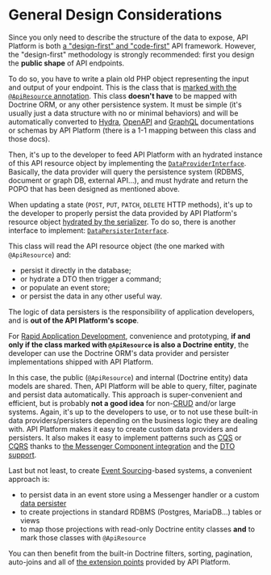 # General Design Considerations

Since you only need to describe the structure of the data to expose, API Platform is both [a "design-first" and "code-first"](https://swagger.io/blog/api-design/design-first-or-code-first-api-development/)
API framework. However, the "design-first" methodology is strongly recommended: first you design the **public shape** of
API endpoints.

To do so, you have to write a plain old PHP object representing the input and output of your endpoint. This is the class
that is [marked with the `@ApiResource` annotation](../distribution/index.md).
This class **doesn't have** to be mapped with Doctrine ORM, or any other persistence system. It must be simple (it's usually
just a data structure with no or minimal behaviors) and will be automatically converted to [Hydra](extending-jsonld-context.md),
[OpenAPI](swagger.md) and [GraphQL](graphql.md) documentations or schemas by API Platform (there is a 1-1 mapping
between this class and those docs).

Then, it's up to the developer to feed API Platform with an hydrated instance of this API resource object by implementing
the [`DataProviderInterface`](data-providers.md). Basically, the data provider will query the persistence system (RDBMS,
document or graph DB, external API...), and must hydrate and return the POPO that has been designed as mentioned above.

When updating a state (`POST`, `PUT`, `PATCH`, `DELETE` HTTP methods), it's up to the developer to properly persist the
data provided by API Platform's resource object [hydrated by the serializer](serialization.md).
To do so, there is another interface to implement: [`DataPersisterInterface`](data-persisters.md).

This class will read the API resource object (the one marked with `@ApiResource`) and:
 
* persist it directly in the database;
* or hydrate a DTO then trigger a command;
* or populate an event store;
* or persist the data in any other useful way.

The logic of data persisters is the responsibility of application developers, and is **out of the API Platform's scope**.

For [Rapid Application Development](https://en.wikipedia.org/wiki/Rapid_application_development), convenience and prototyping,
**if and only if the class marked with `@ApiResource` is also a Doctrine entity**, the developer can use the Doctrine
ORM's data provider and persister implementations shipped with API Platform.

In this case, the public (`@ApiResource`) and internal (Doctrine entity) data models are shared. Then, API Platform will
be able to query, filter, paginate and persist data automatically.
This approach is super-convenient and efficient, but is probably **not a good idea** for non-[CRUD](https://en.wikipedia.org/wiki/Create,_read,_update_and_delete)
and/or large systems.
Again, it's up to the developers to use, or to not use these built-in data providers/persisters depending on the business logic
they are dealing with.
API Platform makes it easy to create custom data providers and persisters.
It also makes it easy to implement patterns such as [CQS](https://www.martinfowler.com/bliki/CommandQuerySeparation.html)
or [CQRS](https://martinfowler.com/bliki/CQRS.html) thanks to [the Messenger Component integration](messenger.md) and the [DTO support](dto.md).

Last but not least, to create [Event Sourcing](https://martinfowler.com/eaaDev/EventSourcing.html)-based systems, a convenient
approach is:

* to persist data in an event store using a Messenger handler or a custom [data persister](data-persisters.md)
* to create projections in standard RDBMS (Postgres, MariaDB...) tables or views
* to map those projections with read-only Doctrine entity classes **and** to mark those classes with `@ApiResource`

You can then benefit from the built-in Doctrine filters, sorting, pagination, auto-joins and all of [the extension points](extending.md) provided by API Platform.
